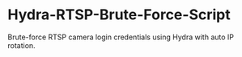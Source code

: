 # Hydra-RTSP-Brute-Force-Script
Brute-force RTSP camera login credentials using Hydra with auto IP rotation.
